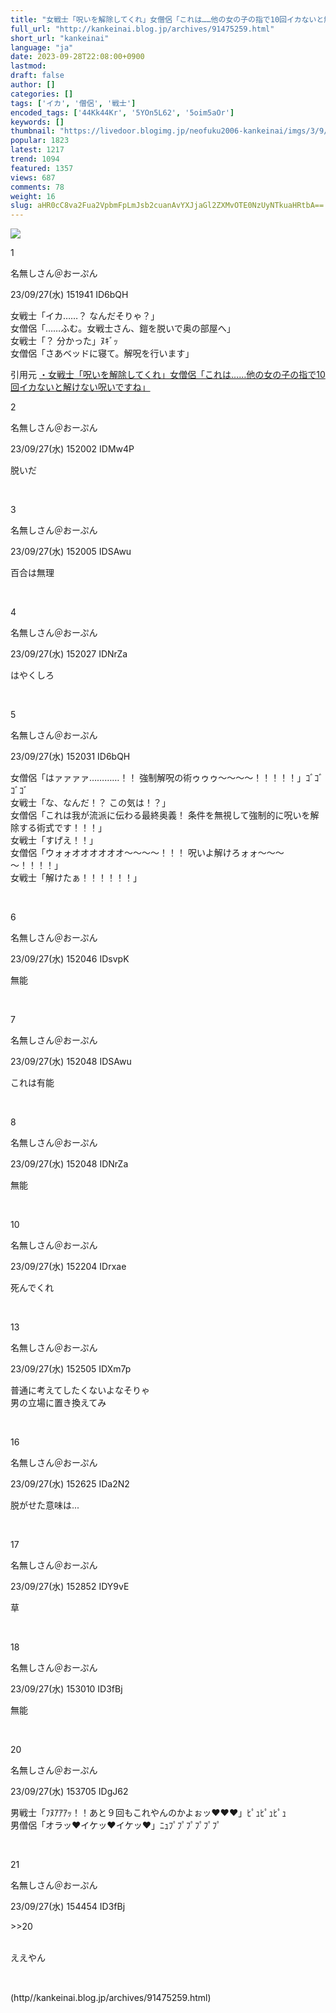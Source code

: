 ```yaml
---
title: "女戦士「呪いを解除してくれ」女僧侶「これは……他の女の子の指で10回イカないと解けない呪いですね」 "
full_url: "http://kankeinai.blog.jp/archives/91475259.html"
short_url: "kankeinai"
language: "ja"
date: 2023-09-28T22:08:00+0900
lastmod: 
draft: false
author: []
categories: []
tags: ['イカ', '僧侶', '戦士']
encoded_tags: ['44Kk44Kr', '5YOn5L62', '5oim5aOr']
keywords: []
thumbnail: "https://livedoor.blogimg.jp/neofuku2006-kankeinai/imgs/3/9/392b4a3f-s.jpg"
popular: 1823
latest: 1217
trend: 1094
featured: 1357
views: 687
comments: 78
weight: 16
slug: aHR0cC8va2Fua2VpbmFpLmJsb2cuanAvYXJjaGl2ZXMvOTE0NzUyNTkuaHRtbA==
---
```


![](https://livedoor.blogimg.jp/neofuku2006-kankeinai/imgs/3/9/392b4a3f-s.jpg)

<div><p class='t_h'>1 <p>名無しさん＠おーぷん</p> <p> 23/09/27(水) 151941 ID6bQH</p></p><p class='t_b'> 女戦士「イカ……？ なんだそりゃ？」<br>女僧侶「……ふむ。女戦士さん、鎧を脱いで奥の部屋へ」<br>女戦士「？ 分かった」ﾇｷﾞｯ<br>女僧侶「さあベッドに寝て。解呪を行います」 </p><p>引用元 <a href='http//2chspa.com/thread/livejupiter/1695795581' target='_blank'>・</a><a href='https//hayabusa.open2ch.net/test/read.cgi/livejupiter/1695795581/' target='_blank'>女戦士「呪いを解除してくれ」女僧侶「これは……他の女の子の指で10回イカないと解けない呪いですね」</a></p><p class='t_h'>2 <p>名無しさん＠おーぷん</p> <p> 23/09/27(水) 152002 IDMw4P</p></p> <p class='t_b'> 脱いだ </p><br> <p class='t_h'>3 <p>名無しさん＠おーぷん</p> <p> 23/09/27(水) 152005 IDSAwu</p></p> <p class='t_b'> 百合は無理 </p><br> <p class='t_h'>4 <p>名無しさん＠おーぷん</p> <p> 23/09/27(水) 152027 IDNrZa</p></p> <p class='t_b'> はやくしろ </p><br> <p class='t_h'>5 <p>名無しさん＠おーぷん</p> <p> 23/09/27(水) 152031 ID6bQH</p></p> <p class='t_b'> 女僧侶「はァァァァ…………！！ 強制解呪の術ゥゥゥ～～～～！！！！！」ｺﾞｺﾞｺﾞｺﾞ<br>女戦士「な、なんだ！？ この気は！？」<br>女僧侶「これは我が流派に伝わる最終奥義！ 条件を無視して強制的に呪いを解除する術式です！！！」<br>女戦士「すげえ！！」<br>女僧侶「ウォォオオオオオオ～～～～！！！ 呪いよ解けろォォ～～～～！！！！」<br>女戦士「解けたぁ！！！！！！」 </p><br> <p class='t_h'>6 <p>名無しさん＠おーぷん</p> <p> 23/09/27(水) 152046 IDsvpK</p></p> <p class='t_b'> 無能 </p><br> <p class='t_h'>7 <p>名無しさん＠おーぷん</p> <p> 23/09/27(水) 152048 IDSAwu</p></p> <p class='t_b'> これは有能 </p><br> <p class='t_h'>8 <p>名無しさん＠おーぷん</p> <p> 23/09/27(水) 152048 IDNrZa</p></p> <p class='t_b'> 無能 </p><br> <p class='t_h'>10 <p>名無しさん＠おーぷん</p> <p> 23/09/27(水) 152204 IDrxae</p></p> <p class='t_b'> 死んでくれ </p><br> <p class='t_h'>13 <p>名無しさん＠おーぷん</p> <p> 23/09/27(水) 152505 IDXm7p</p></p> <p class='t_b'> 普通に考えてしたくないよなそりゃ<br>男の立場に置き換えてみ </p><br> <p class='t_h'>16 <p>名無しさん＠おーぷん</p> <p> 23/09/27(水) 152625 IDa2N2</p></p> <p class='t_b'> 脱がせた意味は... </p><br> <p class='t_h'>17 <p>名無しさん＠おーぷん</p> <p> 23/09/27(水) 152852 IDY9vE</p></p> <p class='t_b'> 草 </p><br> <p class='t_h'>18 <p>名無しさん＠おーぷん</p> <p> 23/09/27(水) 153010 ID3fBj</p></p> <p class='t_b'> 無能 </p><br> <p class='t_h'>20 <p>名無しさん＠おーぷん</p> <p> 23/09/27(水) 153705 IDgJ62</p></p> <p class='t_b'>男戦士「ﾌﾇｱｱｱｯ！！あと９回もこれやんのかよぉッ❤❤❤」ﾋﾟｭﾋﾟｭﾋﾟｭ<br>男僧侶「オラッ❤イケッ❤イケッ❤」ﾆｭﾌﾟﾌﾟﾌﾟﾌﾟﾌﾟﾌﾟ</p><br> <p class='t_h'>21 <p>名無しさん＠おーぷん</p> <p> 23/09/27(水) 154454 ID3fBj</p></p> <p class='t_b'> <p class='anchor'>>>20</p><br>ええやん </p><br> <img border='0' width='1' height='1' src='https//www10.a8.net/0.gif?a8mat=2BJK9W+3WIBJM+249K+BWGDT' alt=''> </div>

(http//kankeinai.blog.jp/archives/91475259.html)
